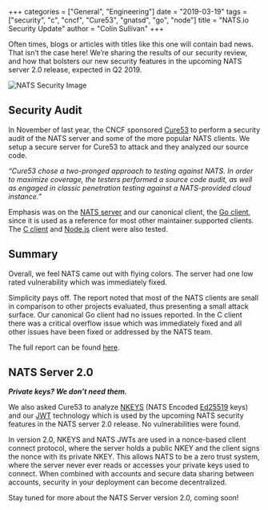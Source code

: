 +++
categories = ["General", "Engineering"]
date = "2019-03-19"
tags = ["security", "c", "cncf", "Cure53", "gnatsd", "go", "node"]
title = "NATS.io Security Update"
author = "Colin Sullivan"
+++

Often times, blogs or articles with titles like this one will contain bad
news.  That isn’t the case here!  We’re sharing the results of our
security review, and how that bolsters our new security features in the
upcoming NATS server 2.0 release, expected in Q2 2019.

<div class="row">
  <div class="col-md-6 col-md-offset-2">
    <div class="thumbnail">
      <img class="img-responsive center-block" alt="NATS Security Image" src="/img/blog/nats-security-update/nats-security.png">
    </div>
  </div>
</div>

## Security Audit

In November of last year, the CNCF sponsored [Cure53](https://cure53.de/)
to perform a security audit of the NATS server and some of the more
popular NATS clients.  We setup a secure server for Cure53 to attack
and they analyzed our source code.

_“Cure53 chose a two-pronged approach to testing against NATS. In order to
maximize coverage, the testers performed a source code audit, as well as
engaged in classic penetration testing against a NATS-provided cloud
instance.”_

Emphasis was on the [NATS server](https://github.com/nats-io/nats-server) and our
canonical client, the [Go client](https://github.com/nats-io/go-nats),
since it is used as a reference for most other maintainer supported
clients.  The [C client](https://github.com/nats-io/cnats) and [Node.js](https://github.com/nats-io/node-nats) client were also tested.  

## Summary

Overall, we feel NATS came out with flying colors.  The server had one
low rated vulnerability which was immediately fixed.

Simplicity pays off.  The report noted that most of the NATS clients are small
in comparison to other projects evaluated, thus presenting a small attack
surface.  Our canonical Go client had no issues reported.  In the C client
there was a critical overflow issue which was immediately fixed and all other
issues have been fixed or addressed by the NATS team.

The full report can be found [here](https://github.com/nats-io/nats-general/blob/master/reports/Cure53_NATS_Audit.pdf).

## NATS Server 2.0

___Private keys?  We don’t need them.___

We also asked Cure53 to analyze [NKEYS](https://github.com/nats-io/nkeys)
(NATS Encoded [Ed25519](https://ed25519.cr.yp.to/) keys) and our 
[JWT](https://github.com/nats-io/jwt) technology which is used by the
upcoming NATS security features in the NATS server 2.0 release.  No
vulnerabilities were found.

In version 2.0, NKEYS and NATS JWTs are used in a nonce-based client connect
protocol, where the server holds a public NKEY and the client signs the nonce
with its private NKEY.  This allows NATS to be a zero trust system, where the
server never ever reads or accesses your private keys used to connect. When
combined with accounts and secure data sharing between accounts, security in
your deployment can become decentralized.

Stay tuned for more about the NATS Server version 2.0, coming soon!
